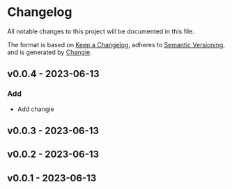 # Changelog
All notable changes to this project will be documented in this file.

The format is based on [Keep a Changelog](https://keepachangelog.com/en/1.0.0/),
adheres to [Semantic Versioning](https://semver.org/spec/v2.0.0.html),
and is generated by [Changie](https://github.com/miniscruff/changie).


## v0.0.4 - 2023-06-13
### Add
* Add changie

## v0.0.3 - 2023-06-13

## v0.0.2 - 2023-06-13

## v0.0.1 - 2023-06-13
